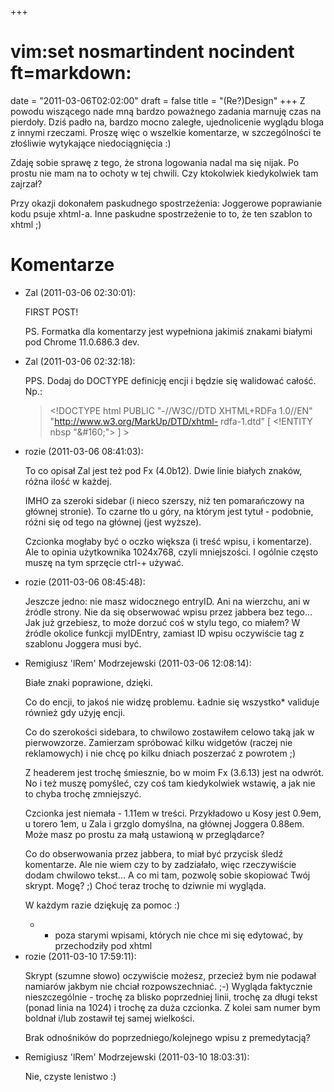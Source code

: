 +++
# vim:set nosmartindent nocindent ft=markdown:
date = "2011-03-06T02:02:00"
draft = false
title = "(Re?)Design"
+++
Z powodu wiszącego nade mną bardzo poważnego zadania marnuję czas na pierdoły.
Dziś padło na, bardzo mocno zaległe, ujednolicenie wyglądu bloga z innymi
rzeczami. Proszę więc o wszelkie komentarze, w szczególności te złośliwie
wytykające niedociągnięcia :)

Zdaję sobie sprawę z tego, że strona logowania nadal ma się nijak. Po prostu
nie mam na to ochoty w tej chwili. Czy ktokolwiek kiedykolwiek tam zajrzał?

Przy okazji dokonałem paskudnego spostrzeżenia: Joggerowe poprawianie kodu
psuje xhtml-a. Inne paskudne spostrzeżenie to to, że ten szablon to xhtml ;)

# Komentarze

* Zal (2011-03-06 02:30:01): <p>FIRST POST!</p>  <p>PS. Formatka dla komentarzy
  jest wypełniona jakimiś znakami białymi pod Chrome 11.0.686.3 dev.</p>
* Zal (2011-03-06 02:32:18): <p>PPS. Dodaj do DOCTYPE definicję encji i będzie
  się walidować całość. Np.:</p>  <blockquote>   <p>&lt;!DOCTYPE html PUBLIC
  "-//W3C//DTD XHTML+RDFa 1.0//EN" "http://www.w3.org/MarkUp/DTD/xhtml-
  rdfa-1.dtd" [ &lt;!ENTITY nbsp "&amp;#160;"&gt;  ] &gt;</p> </blockquote>
* rozie (2011-03-06 08:41:03): <p>To co opisał Zal jest też pod Fx (4.0b12).
  Dwie linie białych znaków, różna ilość w każdej.</p>  <p>IMHO za szeroki
  sidebar (i nieco szerszy, niż ten pomarańczowy na głównej stronie). To czarne
  tło u góry, na którym jest tytuł - podobnie, różni się od tego na głównej
  (jest wyższe).</p>  <p>Czcionka mogłaby być o oczko większa (i treść wpisu, i
  komentarze). Ale to opinia użytkownika 1024x768, czyli mniejszości. I ogólnie
  często muszę na tym sprzęcie ctrl-+ używać.</p>
* rozie (2011-03-06 08:45:48): <p>Jeszcze jedno: nie masz widocznego entryID.
  Ani na wierzchu, ani w źródle strony. Nie da się obserwować wpisu przez
  jabbera bez tego... Jak już grzebiesz, to może dorzuć coś w stylu tego, co
  miałem? W źródle okolice funkcji myIDEntry, zamiast ID wpisu oczywiście tag z
  szablonu Joggera musi być.</p>
* Remigiusz 'lRem' Modrzejewski (2011-03-06 12:08:14): <p>Białe znaki
  poprawione, dzięki.</p>  <p>Co do encji, to jakoś nie widzę problemu. Ładnie
  się wszystko* validuje również gdy użyję encji.</p>  <p>Co do szerokości
  sidebara, to chwilowo zostawiłem celowo taką jak w pierwowzorze. Zamierzam
  spróbować kilku widgetów (raczej nie reklamowych) i nie chcę po kilku dniach
  poszerzać z powrotem ;)</p>  <p>Z headerem jest trochę śmiesznie, bo w moim Fx
  (3.6.13) jest na odwrót. No i też muszę pomyśleć, czy coś tam kiedykolwiek
  wstawię, a jak nie to chyba trochę zmniejszyć.</p>  <p>Czcionka jest niemała -
  1.11em w treści. Przykładowo u Kosy jest 0.9em, u torero 1em, u Zala i grzglo
  domyślna, na głównej Joggera 0.88em. Może masz po prostu za małą ustawioną w
  przeglądarce?</p>  <p>Co do obserwowania przez jabbera, to miał być przycisk
  śledź komentarze. Ale nie wiem czy to by zadziałało, więc rzeczywiście dodam
  chwilowo tekst... A co mi tam, pozwolę sobie skopiować Twój skrypt. Mogę? ;)
  Choć teraz trochę to dziwnie mi wygląda.</p>  <p>W każdym razie dziękuję za
  pomoc :)</p>  <ul> <li><br /> <ul> <li>poza starymi wpisami, których nie chce
  mi się edytować, by przechodziły pod xhtml</li> </ul></li> </ul>
* rozie (2011-03-10 17:59:11): <p>Skrypt (szumne słowo) oczywiście możesz,
  przecież bym nie podawał namiarów jakbym nie chciał rozpowszechniać. ;-)
  Wygląda faktycznie nieszczególnie - trochę za blisko poprzedniej linii, trochę
  za długi tekst (ponad linia na 1024) i trochę za duża czcionka. Z kolei sam
  numer bym boldnał i/lub zostawił tej samej wielkości.</p>  <p>Brak odnośników
  do poprzedniego/kolejnego wpisu z premedytacją?</p>
* Remigiusz 'lRem' Modrzejewski (2011-03-10 18:03:31): <p>Nie, czyste lenistwo
  :)</p>
